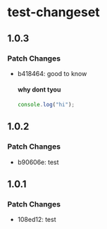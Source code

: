 # test-changeset

## 1.0.3

### Patch Changes

- b418464: good to know

  #### why dont tyou

  ```ts
  console.log("hi");
  ```

## 1.0.2

### Patch Changes

- b90606e: test

## 1.0.1

### Patch Changes

- 108ed12: test
